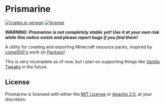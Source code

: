 # Prismarine

[![crates.io version](https://img.shields.io/crates/v/prismarine?label=crates.io)](https://crates.io/crates/prismarine)
[![license](https://img.shields.io/crates/l/prismarine)](/LICENSE)

**_WARNING: Prismarine is not completely stable yet! Use it at your own risk while this notice
exists and please report bugs if you find them!_**

A utility for creating and exporting Minecraft resource packs, inspired by
[comp500's](https://github.com/comp500) work on [Packwiz](https://github.com/packwiz/packwiz)!

This is very incomplete as of now, but I plan on supporting things like
[Vanilla Tweaks](https://vanillatweaks.net/) in the future.

## License

Prismarine is licensed with either the [MIT License](/LICENSE-MIT) or
[Apache 2.0](/LICENSE-APACHE), at your discretion.
